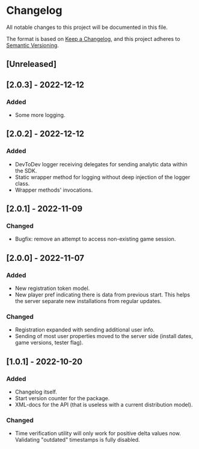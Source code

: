 # Changelog
All notable changes to this project will be documented in this file.

The format is based on [Keep a Changelog](https://keepachangelog.com/en/1.0.0/),
and this project adheres to [Semantic Versioning](https://semver.org/spec/v2.0.0.html).

## [Unreleased]

## [2.0.3] - 2022-12-12

### Added
- Some more logging.


## [2.0.2] - 2022-12-12

### Added
- DevToDev logger receiving delegates for sending analytic data within the SDK.
- Static wrapper method for logging without deep injection of the logger class.
- Wrapper methods' invocations.

## [2.0.1] - 2022-11-09

### Changed
- Bugfix: remove an attempt to access non-existing game session.


## [2.0.0] - 2022-11-07

### Added
- New registration token model.
- New player pref indicating there is data from previous start. This helps the server separate new installations from regular updates.

### Changed
- Registration expanded with sending additional user info.
- Sending of most user properties moved to the server side (install dates, game versions, tester flag).


## [1.0.1] - 2022-10-20

### Added
- Changelog itself.
- Start version counter for the package.
- XML-docs for the API (that is useless with a current distribution model).

### Changed
- Time verification utility will only work for positive delta values now. Validating "outdated" timestamps is fully disabled.
